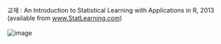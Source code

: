 교재 : An Introduction to Statistical Learning with Applications in R, 2013
<br> (available from www.StatLearning.com)
<br> 
<br>
![image](https://user-images.githubusercontent.com/83809744/122757753-f7f62180-d2d2-11eb-9e39-bab7940c7105.png)
